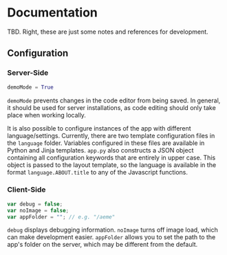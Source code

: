 # Documentation

TBD. Right, these are just some notes and references for development.

## Configuration

### Server-Side

```python
demoMode = True
```

`demoMode` prevents changes in the code editor from being saved. In general, it should be used for server installations, as code editing should only take place when working locally.

It is also possible to configure instances of the app with different language/settings. Currently, there are two template configuration files in the `language` folder. Variables configured in these files are available in Python and Jinja templates. `app.py` also constructs a JSON object containing all configuration keywords that are entirely in upper case. This object is passed to the layout template, so the language is available in the format `language.ABOUT.title` to any of the Javascript functions.

### Client-Side

```javascript
var debug = false;
var noImage = false;
var appFolder = ""; // e.g. "/aeme"
```

`debug` displays debugging information. `noImage` turns off image load, which can make development easier. `appFolder` allows you to set the path to the app's folder on the server, which may be different from the default.